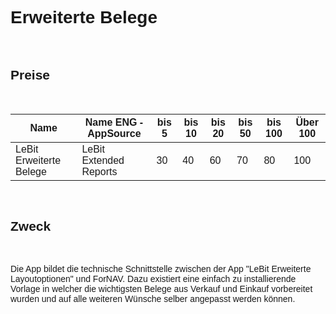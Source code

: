 <style>
body {
    font-family: "Century Gothic", "CenturyGothic", "AppleGothic", sans-serif;
}

@media print {
    body {
        -webkit-hyphens: auto;
        -moz-hyphens: auto;
        -ms-hyphens: auto;
    }
}
</style>

# Erweiterte Belege

<br>

## Preise

<br>

| Name                                | Name ENG -AppSource                   | bis 5 | bis 10 | bis 20 | bis 50 | bis 100 | Über 100 |
|-------------------------------------|---------------------------------------|-------|--------|--------|--------|---------|----------|
| LeBit Erweiterte Belege              | LeBit Extended Reports                | 30    | 40     | 60     | 70     | 80      | 100      |

<br>

## Zweck

<br>

Die App bildet die technische Schnittstelle zwischen der App "LeBit Erweiterte Layoutoptionen" und ForNAV. Dazu existiert eine einfach zu installierende Vorlage in welcher die wichtigsten Belege aus Verkauf und Einkauf vorbereitet wurden und auf alle weiteren Wünsche selber angepasst werden können.